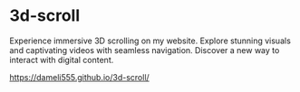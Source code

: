 # 3d-scroll


Experience immersive 3D scrolling on my website. Explore stunning visuals and captivating videos with seamless navigation. Discover a new way to interact with digital content.

https://dameli555.github.io/3d-scroll/



